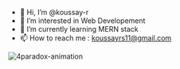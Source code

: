 - 👋 Hi, I’m @koussay-r
- 👀 I’m interested in Web Developement
- 🌱 I’m currently learning MERN stack
- 📫 How to reach me : koussayrs11@gmail.com

![4paradox-animation](https://user-images.githubusercontent.com/123671958/216474801-ccae479e-d78b-446a-989c-72bb312ea969.gif)




